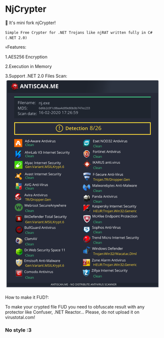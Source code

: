 # NjCrypter
👻 It's mini fork njCrypter!

`Simple Free Crypter for .NET Trojans like njRAT written fully in C#(.NET 2.0)`


💀Features:

1.AES256 Encryption


2.Execution in Memory


3.Support .NET 2.0 Files
Scan:
![Image of detect](https://github.com/0xPh0enix/njCrypter/blob/master/Scan/Scan.png)


How to make it FUD?:


To make your crypted file FUD you need to obfuscate result with any protector like Confuser, .NET Reactor...
Please, do not upload it on virustotal.com!
### No style :3
